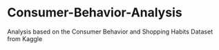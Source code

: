 # Consumer-Behavior-Analysis
Analysis based on the Consumer Behavior and Shopping Habits Dataset from Kaggle
